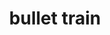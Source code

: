 ---
layout: smileys&emotion
title: bullet train
emoji: bullet_train
permalink: 🚅.html
image: assets/img/3moji/bullet_train.png
---